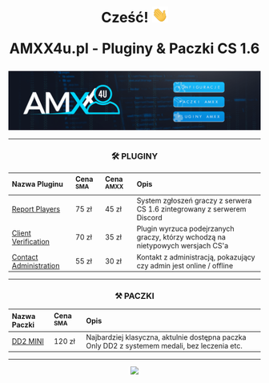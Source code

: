 <div align="center">
<h1 align="center">Cześć! <img src="https://raw.githubusercontent.com/AMXX4u/.github/main/assets/wave.gif" width="32px"><p></p>AMXX4u.pl - Pluginy & Paczki CS 1.6<p></p></h1>

<img src="https://raw.githubusercontent.com/AMXX4u/.github/main/assets/header.png"></img>

-------

</div>

<div align="center">

<h3 align="center">🛠 PLUGINY</h3>

| Nazwa Pluginu                                                                                             | Cena <sup>SMA</sup>           | Cena <sup>AMXX</sup>  | Opis |
|:--------------------------------------------------------------------------------------------------------- |:----------------------------  |:----------------------|:----------|
| [Report Players](https://github.com/AMXX4u/report-players)                                                | 75 zł                 | 45 zł     | System zgłoszeń graczy z serwera CS 1.6 zintegrowany z serwerem Discord 
| [Client Verification](https://github.com/AMXX4u/client-verification)                                      | 70 zł                 | 35 zł     | Plugin wyrzuca podejrzanych graczy, którzy wchodzą na nietypowych wersjach CS'a
| [Contact Administration](https://github.com/AMXX4u/contact-admin)                                    | 55 zł                 | 30 zł     | Kontakt z administracją, pokazujący czy admin jest online / offline 

-------

<h3 align="center">⚒ PACZKI</h3>

| Nazwa Paczki                                                              | Cena <sup>SMA</sup>          | Opis |
|:------------------------------------------------------------------------  |:---------------------------- |:----------|
| [DD2 MINI](https://github.com/AMXX4u/report-players)                      | 120 zł                       | Najbardziej klasyczna, aktulnie dostępna paczka Only DD2 z systemem medali, bez leczenia etc.  |

</div>

------------------

<div align="center">
    <a href="https://discord.amxx4u.pl"><img src="https://discord.com/api/guilds/1016101167404695653/widget.png?style=banner1"></a>
</div>
